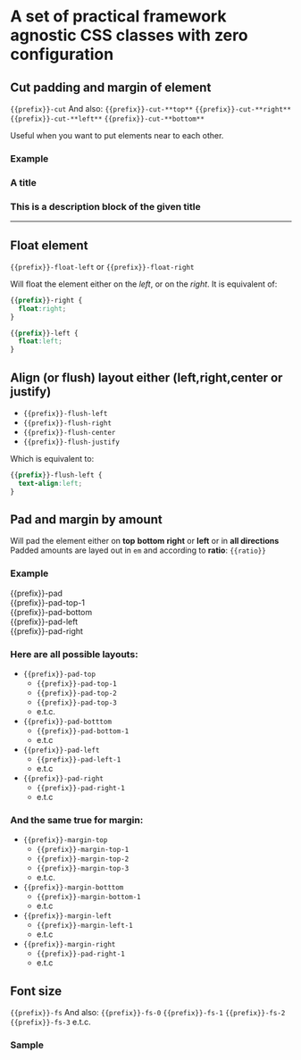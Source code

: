 # A set of practical framework agnostic CSS classes with zero configuration


## Cut padding and margin of element

`{{prefix}}-cut`
And also:  `{{prefix}}-cut-**top**` `{{prefix}}-cut-**right**` `{{prefix}}-cut-**left**` `{{prefix}}-cut-**bottom**`

Useful when you want to put elements near to each other. 

### Example

<div>
  <h3 class="{{prefix}}-cut-bottom">A title<h3>
  <p class="{{prefix}}-cut-top">This is a description block of the given title</p>
  <hr>
</div>


## Float element

`{{prefix}}-float-left` or `{{prefix}}-float-right`

Will float the element either on the *left*, or on the *right*. It is equivalent of:

```css
{{prefix}}-right {
  float:right;
}

{{prefix}}-left {
  float:left;
}
```

## Align (or flush) layout either (left,right,center or justify)

* `{{prefix}}-flush-left`
* `{{prefix}}-flush-right`
* `{{prefix}}-flush-center`
* `{{prefix}}-flush-justify`

Which is equivalent to:

```css
{{prefix}}-flush-left {
  text-align:left;
}
```

## Pad and margin by amount

Will pad the element either on **top** **bottom** **right** or **left** or in **all directions**
Padded amounts are layed out in `em` and according to **ratio**:
`{{ratio}}`

### Example
<div>
  <div class="{{prefix}}-pad colored">{{prefix}}-pad</div>
  <div class="{{prefix}}-pad-top-1  colored">{{prefix}}-pad-top-1</div>
  <div class="{{prefix}}-pad-bottom colored">{{prefix}}-pad-bottom</div>
  <div class="{{prefix}}-pad-left colored">{{prefix}}-pad-left</div>
  <div class="{{prefix}}-pad-right colored">{{prefix}}-pad-right</div>
</div>

### Here are all possible layouts:
* `{{prefix}}-pad-top`
  * `{{prefix}}-pad-top-1`
  * `{{prefix}}-pad-top-2`
  * `{{prefix}}-pad-top-3`
  * e.t.c.
* `{{prefix}}-pad-botttom`
  * `{{prefix}}-pad-bottom-1`
  * e.t.c
* `{{prefix}}-pad-left`
  * `{{prefix}}-pad-left-1`
  * e.t.c
* `{{prefix}}-pad-right`
  * `{{prefix}}-pad-right-1`
  * e.t.c
  
### And the same true for **margin**:

* `{{prefix}}-margin-top`
  * `{{prefix}}-margin-top-1`
  * `{{prefix}}-margin-top-2`
  * `{{prefix}}-margin-top-3`
  * e.t.c.
* `{{prefix}}-margin-botttom`
  * `{{prefix}}-margin-bottom-1`
  * e.t.c
* `{{prefix}}-margin-left`
  * `{{prefix}}-margin-left-1`
  * e.t.c
* `{{prefix}}-margin-right`
  * `{{prefix}}-pad-right-1`
  * e.t.c

## Font size 

`{{prefix}}-fs` 
And also: `{{prefix}}-fs-0`  `{{prefix}}-fs-1`  `{{prefix}}-fs-2`  `{{prefix}}-fs-3`  e.t.c.

### Sample
<div>
  <div class=
<div>





